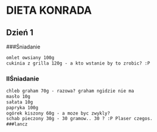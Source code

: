 # DIETA KONRADA
## Dzień 1 
###Śniadanie
```md 
omlet owsiany 100g
cukinia z grilla 120g - a kto wstanie by to zrobic? :P
``` 
### IIŚniadanie
```md
chleb graham 70g - razowa? graham ngidzie nie ma
masło 10g
sałata 10g
papryka 100g
ogórek kiszony 60g - a moze byc zwykly?
schab pieczony 30g - 30 gramow.. 30 ? :P Plaser czegos.
###lancz